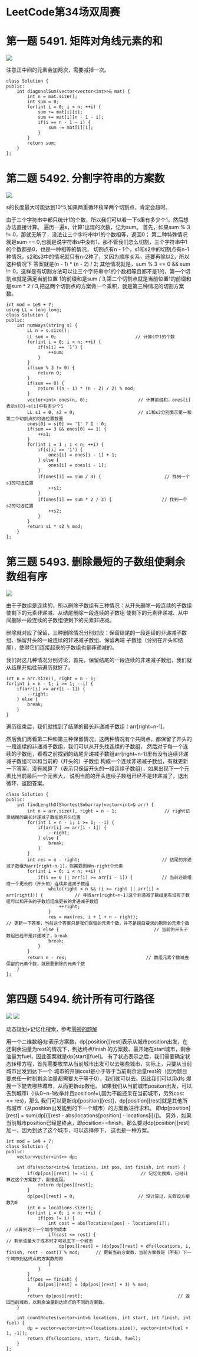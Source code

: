 # LeetCode第34场双周赛



# 第一题 5491. 矩阵对角线元素的和
![](https://img2020.cnblogs.com/blog/2078361/202009/2078361-20200906085412827-590579285.png)

注意正中间的元素会加两次，需要减掉一次。

```
class Solution {
public:
    int diagonalSum(vector<vector<int>>& mat) {
        int n = mat.size();
        int sum = 0;
        for(int i = 0; i < n; ++i) {
            sum += mat[i][i];
            sum += mat[i][n - 1 - i];
            if(i == n - 1 - i) {
                sum -= mat[i][i];
            }
        }
        return sum;
    }
};
```

# 第二题 5492. 分割字符串的方案数
![](https://img2020.cnblogs.com/blog/2078361/202009/2078361-20200906085517670-750866870.png)

s的长度最大可能达到10^5,如果两重循环枚举两个切割点，肯定会超时。

由于三个字符串中都只统计1的个数，所以我们可以看一下s里有多少个1，然后想办法直接计算。
遍历一遍s，计算1出现的次数，记为sum。
首先，如果sum % 3 != 0，那就无解了，没法让三个字符串中1的个数相等，返回0；
第二种特殊情况就是sum == 0,也就是说字符串s中没有1，那不管我们怎么切割，三个字符串中1的个数都是0，也是一种相等的情况，
切割点有n - 1个，s1和s2中的切割点有n-1种情况，s2和s3中的情况就只有n-2种了，又因为顺序关系，还要再除以2，所以这种情况下
答案就是(n - 1) * (n - 2) / 2;
其他情况就是，sum % 3 == 0 && sum != 0，这样是有切割方法可以让三个字符串中1的个数相等且都不是1的，第一个切割点就是满足当前位置
1的前缀和是sum / 3,第二个切割点就是当前位置1的前缀和是sum * 2 / 3,把这两个切割点的方案做一个乘积，就是第三种情况的切割方案数。

```
int mod = 1e9 + 7;
using LL = long long;
class Solution {
public:
    int numWays(string s) {
        LL n = s.size();
        LL sum = 0;                              // 计算s中1的个数
        for(int i = 0; i < n; ++i) {
            if(s[i] == '1') {
                ++sum;
            }
        }
        if(sum % 3 != 0) {                       
            return 0;
        }
        if(sum == 0) {
            return ((n - 1) * (n - 2) / 2) % mod;
        }
        vector<int> ones(n, 0);                   // 计算前缀和，ones[i]表示s[0]~s[i]中有多少个1
        LL s1 = 0, s2 = 0;                        // s1和s2分别表示第一和第二个切割点的可选位置数量
        ones[0] = s[0] == '1' ? 1 : 0;
        if(sum == 3 && ones[0] == 1) {
            ++s1;
        }
        for(int i = 1 ; i < n; ++i) {
            if(s[i] == '1') {
                ones[i] = ones[i - 1] + 1;
            } else {
                ones[i] = ones[i - 1];
            }
            if(ones[i] == sum / 3) {                        // 找到一个s1的可选位置
                ++s1;
            }
            if(ones[i] == sum * 2 / 3) {                   // 找到一个s2的可选位置
                ++s2;
            }
        }
        return s1 * s2 % mod;
    }
};
```

# 第三题 5493. 删除最短的子数组使剩余数组有序
![](https://img2020.cnblogs.com/blog/2078361/202009/2078361-20200906093656555-118739741.png)

由于子数组是连续的，所以删除子数组有三种情况：从开头删除一段连续的子数组使剩下的元素非递减、从结尾删除一段连续的子数组
使剩下的元素非递减、从中间删除一段连续的子数组使剩下的元素非递减。

删除就对应了保留，三种删除情况分别对应：保留结尾的一段连续的非递减子数组、保留开头的一段连续的非递减子数组、保留两端
子数组（分别在开头和结尾），使得它们连接起来的子数组也是非递减的。

我们对这几种情况分别讨论，首先，保留结尾的一段连续的非递减子数组，我们就从结尾开始往前遍历就好了。
```
int n = arr.size(), right = n - 1;
for(int i = n - 1; i >= 1; --i) {
    if(arr[i] >= arr[i - 1]) {
        --right;
    } else {
        break;
    }
}
```
遍历结束后，我们就找到了结尾的最长非递减子数组：arr[right~n-1]。

然后我们再看第二种和第三种保留情况，这两种情况有个共同点，都保留了开头的一段连续的非递减子数组，我们可以从开头找连续的子数组，
然后对于每一个连续的子数组，看看之前找到的结尾非递减子数组arr[right~n-1]里有没有连续非递减子数组可以和当前的（开头的）子数组
构成一个连续非递减子数组，有就更新一下答案，没有就算了（表示只保留开头的一段连续子数组），如果出现下一个元素比当前最后一个元素大，
说明当前的开头连续子数组已经不是非递减了，退出循环，返回答案。

```
class Solution {
public:
    int findLengthOfShortestSubarray(vector<int>& arr) {
        int n = arr.size(), right = n - 1;                  // right记录结尾的最长非递减子数组的开头位置
        for(int i = n - 1; i >= 1; --i) {
            if(arr[i] >= arr[i - 1]) {
                --right;
            } else {
                break;
            }
        }
        int res = n - right;                               // 结尾的非递减子数组为arr[right~n-1]，则需要删掉n-right个元素
        for(int i = 0; i < n; ++i) {
            if(i == 0 || arr[i] >= arr[i - 1]) {           // 当前还能组成一个更长的（开头的）连续非递减子数组
                while(right < n && (i >= right || arr[i] > arr[right])) {            // 寻找arr[right~n-1]这个非递减子数组里有没有子数组可以和开头的子数组组成更长的非递减子数组
                    ++right;
                }
                res = max(res, i + 1 + n - right);                        // 更新一下答案，当前这个答案只是我们保留的元素个数，并不是题目要求的删除的元素个数
            } else {                                    // 当前的开头子数组已经不是非递减了，break
                break;
            }
        }
        return n - res;                              // 数组元素个数减去保留的元素个数，就是要删除的元素个数
    }
};
```

# 第四题 5494. 统计所有可行路径
![](https://img2020.cnblogs.com/blog/2078361/202009/2078361-20200906101925702-1653282415.png)
![](https://img2020.cnblogs.com/blog/2078361/202009/2078361-20200906101938781-1057332153.png)

动态规划+记忆化搜索，参考[零神的题解](https://www.bilibili.com/video/BV1vk4y127bx?p=5)

用一个二维数组dp表示方案数，dp[position][rest]表示从城市position出发，在还剩余油量为rest的情况下，到达终点finish
的方案数。最开始在start城市，剩余油量为fuel，因此答案就是dp[start][fuel]。
有了状态表示之后，我们需要确定状态转移方程，首先需要枚举从当前城市出发可以去哪些城市，实际上，只要从当前城市出发到达下一个
城市的开销cost是小于等于当前剩余油量rest的（因为题目要求任一时刻剩余油量都需要大于等于0），我们就可以去。因此我们可以用dfs
爆搜一下能去哪些城市，从而更新dp数组。
如果我们从当前城市positon出发，可以去到城市i（i从0~n-1枚举并且position!=i,因为不能还呆在当前城市，另外cost <= res)，那么
我们可以更新dp[position][rest]，dp[position][rest]就是其他所有城市（从position出发能到的下一个城市）的方案数进行求和。
即dp[position][rest] = sum(dp[i][rest - abs(locations[position] - locations[i])])。
另外，如果当前城市position已经是终点，即position==finish，那么要对dp[position][rest]加一，因为到达了这个城市，可以选择停下，
这也是一种方案。

```
int mod = 1e9 + 7;
class Solution {
public:
    vector<vector<int>> dp;

    int dfs(vector<int>& locations, int pos, int finish, int rest) {
        if(dp[pos][rest] != -1) {                  // 记忆化搜索，已经计算过这个方案数了，直接返回。 
            return dp[pos][rest];
        }
        dp[pos][rest] = 0;                        // 没计算过，先假设方案数为0
        int n = locations.size();
        for(int i = 0; i < n; ++i) {
            if(pos != i) {
                int cost = abs(locations[pos] - locations[i]);            // 计算到达下一个城市的成本
                if(cost <= rest) {                                        // 剩余油量大于成本时才可以去下一个城市
                    dp[pos][rest] = (dp[pos][rest] + dfs(locations, i, finish, rest - cost)) % mod;      // 更新当前方案数，当前方案数是（所有）下一个城市到达终点的方案数的和
                } 
            }
        }
        if(pos == finish) {
            dp[pos][rest] = (dp[pos][rest] + 1) % mod;
        }
        return dp[pos][rest];                                    // 返回当前城市，以剩余油量到达终点的不同的方案数。
    }

    int countRoutes(vector<int>& locations, int start, int finish, int fuel) {
        dp = vector<vector<int>>(locations.size(), vector<int>(fuel + 1, -1));
        return dfs(locations, start, finish, fuel);
    }
};
```